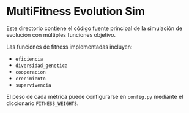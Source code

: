 # MultiFitness Evolution Sim

Este directorio contiene el código fuente principal de la simulación de evolución con múltiples funciones objetivo.

Las funciones de fitness implementadas incluyen:

- `eficiencia`
- `diversidad_genetica`
- `cooperacion`
- `crecimiento`
- `supervivencia`

El peso de cada métrica puede configurarse en `config.py` mediante el diccionario
`FITNESS_WEIGHTS`.
